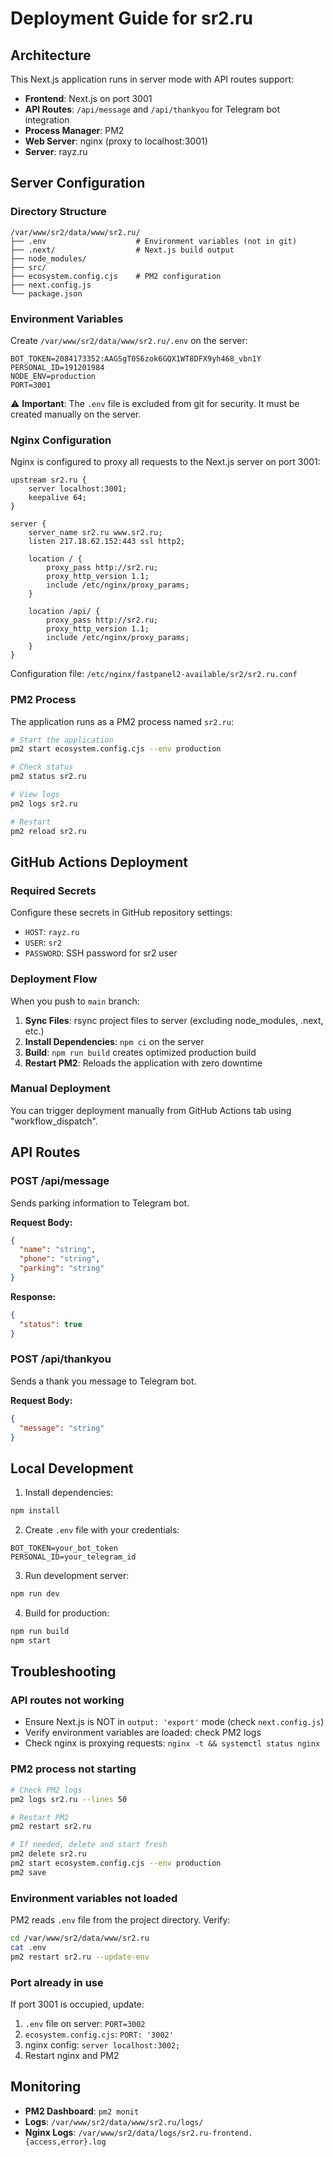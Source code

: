 # Deployment Guide for sr2.ru

## Architecture

This Next.js application runs in server mode with API routes support:
- **Frontend**: Next.js on port 3001
- **API Routes**: `/api/message` and `/api/thankyou` for Telegram bot integration
- **Process Manager**: PM2
- **Web Server**: nginx (proxy to localhost:3001)
- **Server**: rayz.ru

## Server Configuration

### Directory Structure
```
/var/www/sr2/data/www/sr2.ru/
├── .env                    # Environment variables (not in git)
├── .next/                  # Next.js build output
├── node_modules/
├── src/
├── ecosystem.config.cjs    # PM2 configuration
├── next.config.js
└── package.json
```

### Environment Variables

Create `/var/www/sr2/data/www/sr2.ru/.env` on the server:

```env
BOT_TOKEN=2084173352:AAGSgT0S6zok6GQX1WT8DFX9yh468_vbn1Y
PERSONAL_ID=191201984
NODE_ENV=production
PORT=3001
```

⚠️ **Important**: The `.env` file is excluded from git for security. It must be created manually on the server.

### Nginx Configuration

Nginx is configured to proxy all requests to the Next.js server on port 3001:

```nginx
upstream sr2.ru {
    server localhost:3001;
    keepalive 64;
}

server {
    server_name sr2.ru www.sr2.ru;
    listen 217.18.62.152:443 ssl http2;

    location / {
        proxy_pass http://sr2.ru;
        proxy_http_version 1.1;
        include /etc/nginx/proxy_params;
    }

    location /api/ {
        proxy_pass http://sr2.ru;
        proxy_http_version 1.1;
        include /etc/nginx/proxy_params;
    }
}
```

Configuration file: `/etc/nginx/fastpanel2-available/sr2/sr2.ru.conf`

### PM2 Process

The application runs as a PM2 process named `sr2.ru`:

```bash
# Start the application
pm2 start ecosystem.config.cjs --env production

# Check status
pm2 status sr2.ru

# View logs
pm2 logs sr2.ru

# Restart
pm2 reload sr2.ru
```

## GitHub Actions Deployment

### Required Secrets

Configure these secrets in GitHub repository settings:
- `HOST`: `rayz.ru`
- `USER`: `sr2`
- `PASSWORD`: SSH password for sr2 user

### Deployment Flow

When you push to `main` branch:

1. **Sync Files**: rsync project files to server (excluding node_modules, .next, etc.)
2. **Install Dependencies**: `npm ci` on the server
3. **Build**: `npm run build` creates optimized production build
4. **Restart PM2**: Reloads the application with zero downtime

### Manual Deployment

You can trigger deployment manually from GitHub Actions tab using "workflow_dispatch".

## API Routes

### POST /api/message
Sends parking information to Telegram bot.

**Request Body:**
```json
{
  "name": "string",
  "phone": "string",
  "parking": "string"
}
```

**Response:**
```json
{
  "status": true
}
```

### POST /api/thankyou
Sends a thank you message to Telegram bot.

**Request Body:**
```json
{
  "message": "string"
}
```

## Local Development

1. Install dependencies:
```bash
npm install
```

2. Create `.env` file with your credentials:
```env
BOT_TOKEN=your_bot_token
PERSONAL_ID=your_telegram_id
```

3. Run development server:
```bash
npm run dev
```

4. Build for production:
```bash
npm run build
npm start
```

## Troubleshooting

### API routes not working
- Ensure Next.js is NOT in `output: 'export'` mode (check `next.config.js`)
- Verify environment variables are loaded: check PM2 logs
- Check nginx is proxying requests: `nginx -t && systemctl status nginx`

### PM2 process not starting
```bash
# Check PM2 logs
pm2 logs sr2.ru --lines 50

# Restart PM2
pm2 restart sr2.ru

# If needed, delete and start fresh
pm2 delete sr2.ru
pm2 start ecosystem.config.cjs --env production
pm2 save
```

### Environment variables not loaded
PM2 reads `.env` file from the project directory. Verify:
```bash
cd /var/www/sr2/data/www/sr2.ru
cat .env
pm2 restart sr2.ru --update-env
```

### Port already in use
If port 3001 is occupied, update:
1. `.env` file on server: `PORT=3002`
2. `ecosystem.config.cjs`: `PORT: '3002'`
3. nginx config: `server localhost:3002;`
4. Restart nginx and PM2

## Monitoring

- **PM2 Dashboard**: `pm2 monit`
- **Logs**: `/var/www/sr2/data/www/sr2.ru/logs/`
- **Nginx Logs**: `/var/www/sr2/data/logs/sr2.ru-frontend.{access,error}.log`
